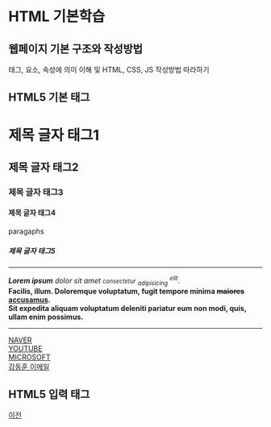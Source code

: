 # HTML 기본학습

## 웹페이지 기본 구조와 작성방법
태그, 요소, 속성에 의미 이해 및 HTML, CSS, JS 작성방법 따라하기

## HTML5 기본 태그
<!DOCTYPE html>
<html>
<head>
    <title>HTML5+CSS <Textarea></title>
</head>
<body>
    <h1>제목 글자 태그1</h1>
    <h2>제목 글자 태그2</h2>
    <h3>제목 글자 태그3</h3>
    <h4>제목 글자 태그4</h4>
    <p>paragaphs</p>
    <h5>제목 글자 태그5</h5>
    <hr>
    <p><i><b>Lorem ipsum</b> dolor sit amet <small>consectetur</small> <sub>adipisicing</sub> <sup>elit</sup>.</i><br>
        <b>Facilis, illum. Doloremque voluptatum, fugit tempore minima <del>maiores</del> <ins>accusamus</ins>.<br>
        Sit expedita aliquam voluptatum deleniti pariatur eum non modi, quis, ullam enim possimus.</b></p>
    <hr>
    <a href="http://www.naver.com" target="_blank">NAVER</a><br>
    <a href="http://www.youtube.com" target="_self">YOUTUBE</a><br>
    <a href="http://www.microsoft.com" target="_blank">MICROSOFT</a><br>
    <a href="mailto:noworry1@naver.com">강동훈 이메일</a>
</body>
</html>

## HTML5 입력 태그

[이전](https://github.com/Kang0325/StudyHtml)
